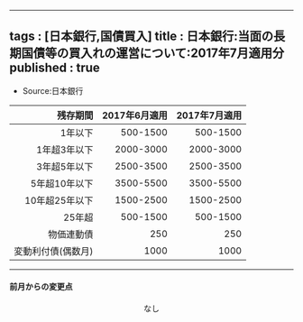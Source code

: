 
---
tags : [日本銀行,国債買入]
title : 日本銀行:当面の長期国債等の買入れの運営について:2017年7月適用分
published : true
---


- Source:日本銀行


<table id = 'amcc' width = '100%'>
 <thead>
  <tr>
   <th style="text-align:right;"> 残存期間 </th>
   <th style="text-align:right;"> 2017年6月適用 </th>
   <th style="text-align:right;"> 2017年7月適用 </th>
  </tr>
 </thead>
<tbody>
  <tr>
   <td style="text-align:right;"> 1年以下 </td>
   <td style="text-align:right;"> 500-1500 </td>
   <td style="text-align:right;"> 500-1500 </td>
  </tr>
  <tr>
   <td style="text-align:right;"> 1年超3年以下 </td>
   <td style="text-align:right;"> 2000-3000 </td>
   <td style="text-align:right;"> 2000-3000 </td>
  </tr>
  <tr>
   <td style="text-align:right;"> 3年超5年以下 </td>
   <td style="text-align:right;"> 2500-3500 </td>
   <td style="text-align:right;"> 2500-3500 </td>
  </tr>
  <tr>
   <td style="text-align:right;"> 5年超10年以下 </td>
   <td style="text-align:right;"> 3500-5500 </td>
   <td style="text-align:right;"> 3500-5500 </td>
  </tr>
  <tr>
   <td style="text-align:right;"> 10年超25年以下 </td>
   <td style="text-align:right;"> 1500-2500 </td>
   <td style="text-align:right;"> 1500-2500 </td>
  </tr>
  <tr>
   <td style="text-align:right;"> 25年超 </td>
   <td style="text-align:right;"> 500-1500 </td>
   <td style="text-align:right;"> 500-1500 </td>
  </tr>
  <tr>
   <td style="text-align:right;"> 物価連動債 </td>
   <td style="text-align:right;"> 250 </td>
   <td style="text-align:right;"> 250 </td>
  </tr>
  <tr>
   <td style="text-align:right;"> 変動利付債(偶数月) </td>
   <td style="text-align:right;"> 1000 </td>
   <td style="text-align:right;"> 1000 </td>
  </tr>
</tbody>
</table>

***


#### 前月からの変更点


<div style="text-align:center">なし</div>
